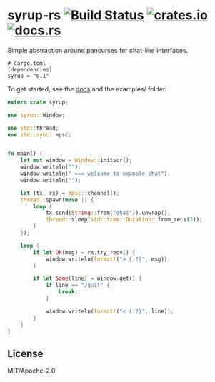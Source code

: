 # syrup-rs [![Build Status][travis-img]][travis] [![crates.io][crates-img]][crates] [![docs.rs][docs-img]][docs]

[travis-img]:   https://travis-ci.org/kpcyrd/syrup-rs.svg?branch=master
[travis]:       https://travis-ci.org/kpcyrd/syrup-rs
[crates-img]:   https://img.shields.io/crates/v/syrup.svg
[crates]:       https://crates.io/crates/syrup
[docs-img]:     https://docs.rs/syrup/badge.svg
[docs]:         https://docs.rs/syrup

Simple abstraction around pancurses for chat-like interfaces.

```
# Cargo.toml
[dependencies]
syrup = "0.1"
```

To get started, see the [docs] and the examples/ folder.
```rust
extern crate syrup;

use syrup::Window;

use std::thread;
use std::sync::mpsc;


fn main() {
    let mut window = Window::initscr();
    window.writeln("");
    window.writeln(" === welcome to example chat");
    window.writeln("");

    let (tx, rx) = mpsc::channel();
    thread::spawn(move || {
        loop {
            tx.send(String::from("ohai")).unwrap();
            thread::sleep(std::time::Duration::from_secs(3));
        }
    });

    loop {
        if let Ok(msg) = rx.try_recv() {
            window.writeln(format!("> {:?}", msg));
        }

        if let Some(line) = window.get() {
            if line == "/quit" {
                break;
            }

            window.writeln(format!("< {:?}", line));
        }
    }
}
```

## License

MIT/Apache-2.0
